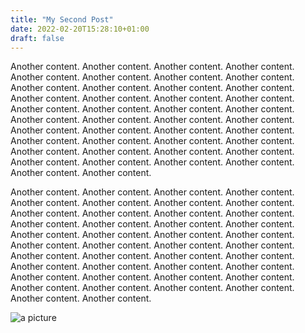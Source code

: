 ```yaml
---
title: "My Second Post"
date: 2022-02-20T15:28:10+01:00
draft: false
---
```


Another content. Another content. Another content. Another content. Another content. Another content. Another content. Another content. Another content. Another content. Another content. Another content. Another content. Another content. Another content. Another content. Another content. Another content. Another content. Another content. Another content. Another content. Another content. Another content. Another content. Another content. Another content. Another content. Another content. Another content. Another content. Another content. Another content. Another content. Another content. Another content. Another content. Another content. Another content. Another content. Another content. Another content.

Another content. Another content. Another content. Another content. Another content. Another content. Another content. Another content. Another content. Another content. Another content. Another content. Another content. Another content. Another content. Another content. Another content. Another content. Another content. Another content. Another content. Another content. Another content. Another content. Another content. Another content. Another content. Another content. Another content. Another content. Another content. Another content. Another content. Another content. Another content. Another content. Another content. Another content. Another content. Another content. Another content. Another content.

![a picture](/Pile-of-Thoughts/images/img.png)
